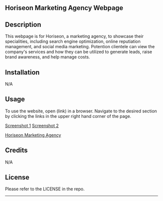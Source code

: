 ## Horiseon Marketing Agency Webpage

## Description

This webpage is for Horiseon, a marketing agency, to showcase their specialities, including search engine optimization, online reputiation management, and social media marketing. Potention clientele can view the company's services and how they can be utilized to generate leads, raise brand awareness, and help manage costs.

## Installation

N/A

## Usage

To use the website, open (link) in a browser. Navigate to the desired section by clicking the links in the upper right hand corner of the page.

[Screenshot 1](assets/images/screenshot-1.png)
[Screenshot 2](assets/images/screenshot-2.png)

[Horiseon Marketing Agency](https://lexigeller.github.io/02-Challenge-1-Geller/)

## Credits

N/A

## License

Please refer to the LICENSE in the repo.

---